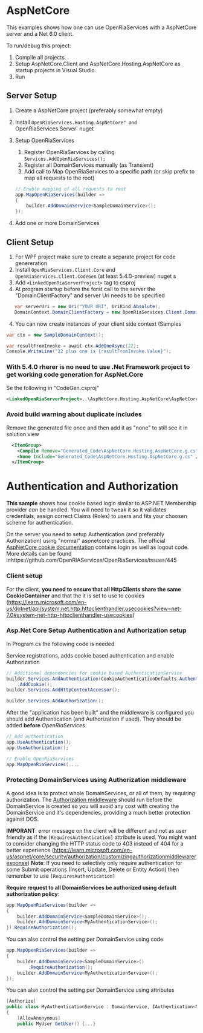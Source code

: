 # AspNetCore

This examples shows how one can use OpenRiaServices with a AspNetCore server and a Net 6.0 client.

To run/debug this project:
1. Compile all projects.
2. Setup AspNetCore.Client and AspNetCore.Hosting.AspNetCore as startup projects in Visual Studio.
3. Run

## Server Setup

1. Create a AspNetCore project (preferably somewhat empty)
1. Install `OpenRiaServices.Hosting.AspNetCore" and `OpenRiaServices.Server` nuget
1. Setup OpenRiaServices
    1. Register OpenRiaServices by calling `Services.AddOpenRiaServices();`
    2. Register all DomainServices manually (as Transient)
    3. Add call to Map OpenRiaServices to a specific path (or skip prefix to map all requests to the root)

    ```csharp
    // Enable mapping of all requests to root 
    app.MapOpenRiaServices(builder =>
    {
        builder.AddDomainService<SampleDomainService>();
    });
    ```

1. Àdd one or more DomainServices


## Client Setup

1. For WPF project make sure to create a separate project for code genereration
2. Install `OpenRiaServices.Client.Core` and `OpenRiaServices.Client.CodeGen` (at least 5.4.0-preview) nuget s
2. Add `<LinkedOpenRiaServerProject>` tag to csproj 
3. At program startup before the forst call to the server the "DomainClientFactory" and server Uri needs to be specified
```csharp
   var serverUri = new Uri("YOUR URI", UriKind.Absolute);
   DomainContext.DomainClientFactory = new OpenRiaServices.Client.DomainClients.BinaryHttpDomainClientFactory(serverUri , new System.Net.Http.HttpClientHandler());
```
4. You can now create instances of your client side context (Samples
```csharp
var ctx = new SampleDomainContext();

var resultFromInvoke = await ctx.AddOneAsync(22);
Console.WriteLine("22 plus one is {resultFromInvoke.Value}");
```

### With 5.4.0 rherer is no need to use .Net Framework project to get working code generation for AspNet.Core

Se the following in "CodeGen.csproj"

```xml
<LinkedOpenRiaServerProject>..\AspNetCore.Hosting.AspNetCore\AspNetCore.Hosting.AspNetCore.csproj</LinkedOpenRiaServerProject>
```

### Avoid build warning about duplicate includes

Remove the generated file once and then add it as "none" to still see it in solution view
```xml
  <ItemGroup>
    <Compile Remove="Generated_Code\AspNetCore.Hosting.AspNetCore.g.cs" />
    <None Include="Generated_Code\AspNetCore.Hosting.AspNetCore.g.cs" />
  </ItemGroup>
```



# Authentication and Authorization
**This sample** shows how cookie based login similar to ASP.NET Membership provider *can* be handled.
You will need to tweak it so it validates credentials, assign correct Claims (Roles) to users and fits your choosen scheme for authentication.

On the server you need to setup Authentication (and preferably Authorization) using "normal" aspnetcore practices.
 The official [AspNetCore cookie documentation](https://learn.microsoft.com/en-us/aspnet/core/security/authentication/cookie?view=aspnetcore-7.0)  contains login as well as logout code.
More details can be found inhttps://github.com/OpenRIAServices/OpenRiaServices/issues/445


### Client setup
For the client, **you need to ensure that all HttpClients share the same CookieContainer** and that the it is set to use to cookies (https://learn.microsoft.com/en-us/dotnet/api/system.net.http.httpclienthandler.usecookies?view=net-7.0#system-net-http-httpclienthandler-usecookies)

### Asp.Net Core Setup Authentication and Authorization setup

In Program.cs the following code is needed

Service registrations, adds cookie based authentication and enable Authorization
```csharp
// Additional dependencies for cookie based AuthenticationService
builder.Services.AddAuthentication(CookieAuthenticationDefaults.AuthenticationScheme)
    .AddCookie();
builder.Services.AddHttpContextAccessor();

builder.Services.AddAuthorization();
```

After the "application has been built" and the middleware is configured you should add Authentication (and Authorization if used).
They should be added **before** *OpenRiaServices*

```csharp
// Add authentication
app.UseAuthentication();
app.UseAuthorization();

// Enable OpenRiaServices
app.MapOpenRiaServices(....
```

### Protecting DomainServices using Authorization middleware

A good idea is to protect whole DomainServices, or all of them, by requiring authorization.
The [Authorization middleware](https://learn.microsoft.com/en-us/aspnet/core/security/authorization/introduction) should run before the DomainService is created so you will avoid any cost with creating the DomainService and it's dependencies, providing a much better protection against DOS.

**IMPORANT**: error message on the client will be different and not as user friendly as if the `[RequiresAuthentication]` attribute is used.
You might want to consider changing the HTTP status code to 403 instead of 404 for a better experience (https://learn.microsoft.com/en-us/aspnet/core/security/authorization/customizingauthorizationmiddlewareresponse)
**Note**: If you need to selectivly only require authentication for some Submit operations (Insert, Update, Delete or Entity Action) then remember to use `[RequiresAuthentication]`

**Require request to all DomainServices be authorized using default authorization policy**:

```csharp
app.MapOpenRiaServices(builder =>
{
    builder.AddDomainService<SampleDomainService>();
    builder.AddDomainService<MyAuthenticationService>();
}).RequireAuthorization();
```

You can also control the setting per DomainService using code
```csharp
app.MapOpenRiaServices(builder =>
{
    builder.AddDomainService<SampleDomainService>()
        .RequireAuthorization();
    builder.AddDomainService<MyAuthenticationService>();
});
```

You can also control the setting per DomainService using attributes
```csharp
[Authorize]
public class MyAuthenticationService : DomainService, IAuthentication<MyUser>
{
    [AllowAnonymous]
    public MyUser GetUser() {...}
```
